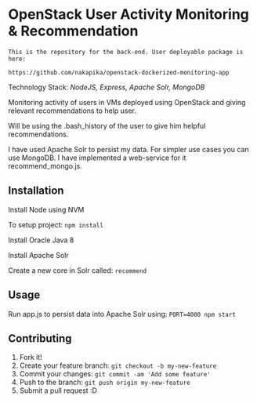 # OpenStack User Activity Monitoring & Recommendation

```
This is the repository for the back-end. User deployable package is here:

https://github.com/nakapika/openstack-dockerized-monitoring-app
```

Technology Stack: *NodeJS, Express, Apache Solr, MongoDB*

Monitoring activity of users in VMs deployed using OpenStack and giving relevant recommendations to help user.

Will be using the .bash_history of the user to give him helpful recommendations.

I have used Apache Solr to persist my data. For simpler use cases you can use MongoDB. I have implemented a web-service for it recommend_mongo.js.

## Installation

Install Node using NVM

To setup project: `npm install`

Install Oracle Java 8

Install Apache Solr

Create a new core in Solr called: `recommend`

## Usage

Run app.js to persist data into Apache Solr using: `PORT=4000 npm start`

## Contributing

1. Fork it!
2. Create your feature branch: `git checkout -b my-new-feature`
3. Commit your changes: `git commit -am 'Add some feature'`
4. Push to the branch: `git push origin my-new-feature`
5. Submit a pull request :D
